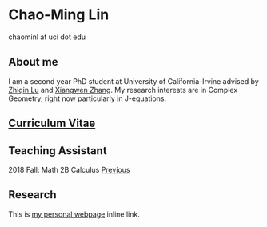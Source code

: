 # Chao-Ming Lin

chaominl at uci dot edu


## About me
I am a second year PhD student at University of California-Irvine advised by [Zhiqin Lu](https://www.math.uci.edu/~zlu/) and [Xiangwen Zhang](https://www.math.uci.edu/~xiangwen/). My research interests are in Complex Geometry, right now particularly in J-equations.

## [Curriculum Vitae](https://chaominl.github.io/CV)   

## Teaching Assistant
2018 Fall: Math 2B Calculus
[Previous](https://chaominl.github.io/TeachingExperience)

## Research
This is [my personal webpage](https://chaominl.github.io) inline link.
